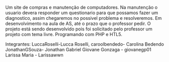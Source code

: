 Um site de compras e manutenção de computadores. Na manutenção o usuario devera responder um questionario para que possamos fazer um diagnostico, assim chegaremos no possivel problema e resolveremos. Em desenvolvimento na aula de AS, até o prazo que o professor pedir. O projeto está sendo desenvolvido pois foi solicitado pelo professor um projeto com tema livre. Programando com PHP e HTL5. 


Integrantes:
LuccaRoselli-Lucca Roselli,
caroolbendedo- Carolina Bedendo
JonathanGSouza- Jonathan Gabriel
Giovane Gonzaga - giovanegp01
Larissa Maria - Larissawwn

